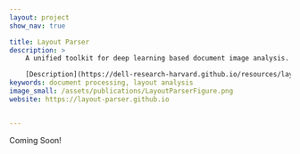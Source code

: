 ```yaml
---
layout: project
show_nav: true

title: Layout Parser
description: >
    A unified toolkit for deep learning based document image analysis.  

    [Description](https://dell-research-harvard.github.io/resources/layout-parser) · [Website]([https://layout-parser.github.io) · [Package](https://pypi.org/project/layoutparser/) · [Paper](redirects/publications/layoutparser) · [Github](https://github.com/Layout-Parser/layout-parser)
keywords: document processing, layout analysis
image_small: /assets/publications/LayoutParserFigure.png
website: https://layout-parser.github.io


---
```


Coming Soon!